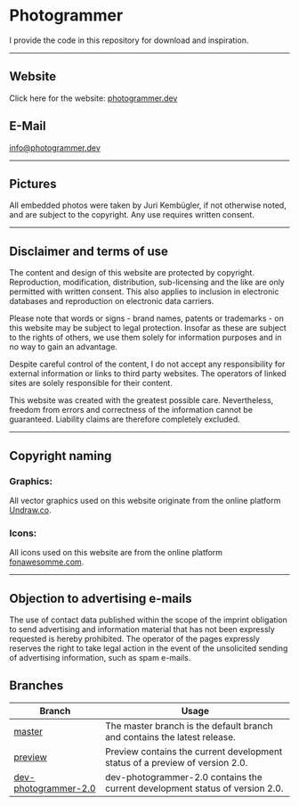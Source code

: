 # Photogrammer

I provide the code in this repository for download and inspiration.
___

## Website

Click here for the website: [photogrammer.dev](https://photogrammer.dev)

## E-Mail

[info@photogrammer.dev](mailto:info@photogrammer.dev)
___

## Pictures

All embedded photos were taken by Juri Kembügler, if not otherwise noted, and are subject to the copyright. Any use
requires written consent.
___

## Disclaimer and terms of use

The content and design of this website are protected by copyright. Reproduction, modification, distribution,
sub-licensing and the like are only permitted with written consent. This also applies to inclusion in electronic
databases and reproduction on electronic data carriers.

Please note that words or signs - brand names, patents or trademarks - on this website may be subject to legal
protection. Insofar as these are subject to the rights of others, we use them solely for information purposes and in no
way to gain an advantage.

Despite careful control of the content, I do not accept any responsibility for external information or links to third
party websites. The operators of linked sites are solely responsible for their content.

This website was created with the greatest possible care. Nevertheless, freedom from errors and correctness of the
information cannot be guaranteed. Liability claims are therefore completely excluded.
___

## Copyright naming

### Graphics:

All vector graphics used on this website originate from the online platform [Undraw.co](https://Undraw.co/).

### Icons:

All icons used on this website are from the online platform [fonawesomme.com](https://fontawesome.com/).

___

## Objection to advertising e-mails

The use of contact data published within the scope of the imprint obligation to send advertising and information
material that has not been expressly requested is hereby prohibited. The operator of the pages expressly reserves the
right to take legal action in the event of the unsolicited sending of advertising information, such as spam e-mails.

## Branches

| Branch                                                                                 | Usage                                                                        |
|----------------------------------------------------------------------------------------|------------------------------------------------------------------------------|
| [master](https://github.com/Jufg/Photogrammer/tree/master)                             | The master branch is the default branch and contains the latest release.     |
| [preview](https://github.com/Jufg/Photogrammer/tree/preview)                           | Preview contains the current development status of a preview of version 2.0. |
| [dev-photogrammer-2.0](https://github.com/Jufg/Photogrammer/tree/dev-photogrammer-2.0) | dev-photogrammer-2.0 contains the current development status of version 2.0. |
